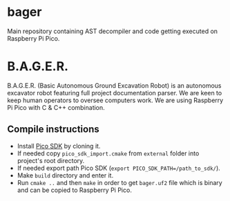 # bager
Main repository containing AST decompiler and code getting executed on Raspberry Pi Pico.

# B.A.G.E.R.
B.A.G.E.R. (Basic Autonomous Ground Excavation Robot) is an autonomous excavator robot featuring full project documentation parser. We are keen to keep human operators to oversee computers work. We are using Raspberry Pi Pico with C & C++ combination.

## Compile instructions
- Install [Pico SDK](https://github.com/raspberrypi/pico-sdk) by cloning it.
- If needed copy `pico_sdk_import.cmake` from `external` folder into project's root directory.
- If needed export path Pico SDK (`export PICO_SDK_PATH=/path_to_sdk/`).
- Make `build` directory and enter it.
- Run `cmake ..` and then `make` in order to get `bager.uf2` file which is binary and can be copied to Raspberry Pi Pico.
